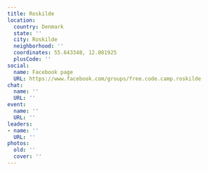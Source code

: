 ```yaml
---
title: Roskilde
location:
  country: Denmark
  state: ''
  city: Roskilde
  neighborhood: ''
  coordinates: 55.643348, 12.081925
  plusCode: ''
social:
  name: Facebook page
  URL: https://www.facebook.com/groups/free.code.camp.roskilde
chat:
  name: ''
  URL: ''
event:
  name: ''
  URL: ''
leaders:
- name: ''
  URL: ''
photos:
  old: ''
  cover: ''
---
```

